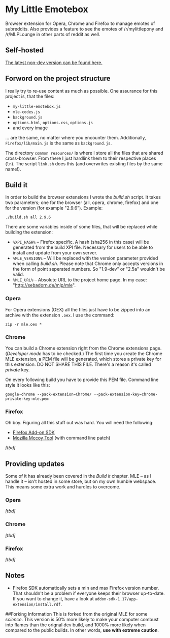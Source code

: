# My Little Emotebox

Browser extension for Opera, Chrome and Firefox to manage emotes of subreddits. Also provides a feature to see the emotes of /r/mylittlepony and /r/MLPLounge in other parts of reddit as well.


## Self-hosted

[The latest non-dev version can be found here.](http://sebadorn.de/mlp/mle/)


## Forword on the project structure

I really try to re-use content as much as possible. One assurance for this project is, that the files:

* `my-little-emotebox.js`
* `mle-codes.js`
* `background.js`
* `options.html`, `options.css`, `options.js`
* and every image

… are the same, no matter where you encounter them. Additionally, `Firefox/lib/main.js` is the same as `background.js`.

The directory `common resources/` is where I store all the files that are shared cross-browser. From there I just hardlink them to their respective places (`ln`). The script `link.sh` does this (and overwrites existing files by the same name!).


## Build it

In order to build the browser extensions I wrote the *build.sh* script. It takes two parameters; one for the browser (all, opera, chrome, firefox) and one for the version (for example "2.9.6"). Example:

    ./build.sh all 2.9.6

There are some variables inside of some files, that will be replaced while building the extension:

* `%XPI_HASH%` – Firefox specific. A hash (sha256 in this case) will be generated from the build XPI file. Necessary for users to be able to install and update from your own server.
* `%MLE_VERSION%` – Will be replaced with the version parameter provided when calling *build.sh*. Please note that Chrome only accepts versions in the form of point seperated numbers. So "1.9-dev" or "2.5a" wouldn't be valid.
* `%MLE_URL%` – Absolute URL to the project home page. In my case: "http://sebadorn.de/mlp/mle".


### Opera

For Opera extensions (OEX) all the files just have to be zipped into an archive with the extension `.oex`. I use the command:

    zip -r mle.oex *


### Chrome

You can build a Chrome extension right from the Chrome extensions page. (*Developer mode* has to be checked.) The first time you create the Chrome MLE extension, a PEM file will be generated, which stores a private key for this extension. DO NOT SHARE THIS FILE. There's a reason it's called *private* key.

On every following build you have to provide this PEM file. Command line style it looks like this:

    google-chrome --pack-extension=Chrome/ --pack-extension-key=chrome-private-key-mle.pem


### Firefox

Oh boy. Figuring all this stuff out was hard. You will need the following:

* [Firefox Add-on SDK](https://addons.mozilla.org/en-US/developers/builder)
* [Mozilla Mccoy Tool](http://blog.techno-barje.fr/post/2009/10/05/Mozilla-Mccoy-tool-from-the-command-line/) (with command line patch)

*[tbd]*


## Providing updates

Some of it has already been covered in the *Build it* chapter. MLE – as I handle it – isn't hosted in some store, but on my own humble webspace. This means some extra work and hurdles to overcome.


### Opera

*[tbd]*


### Chrome

*[tbd]*


### Firefox

*[tbd]*


## Notes

* Firefox SDK automatically sets a min and max Firefox version number. That shouldn't be a problem if everyone keeps their browser up-to-date. If you want to change it, have a look at `addon-sdk-1.17/app-extension/install.rdf`.

##Forking Information
This is forked from the original MLE for some *science*. This version is 50% more likely to make your computer combust into flames than the orignal dev build, and 1000% more likely when compared to the public builds. In other words, **use with extreme caution**.

